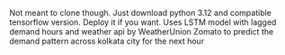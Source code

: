 Not meant to clone though. 
Just download python 3.12 and compatible tensorflow version. Deploy it if you want. 
Uses LSTM model with lagged demand hours and weather api by WeatherUnion Zomato to predict the demand pattern across kolkata city for the next hour

